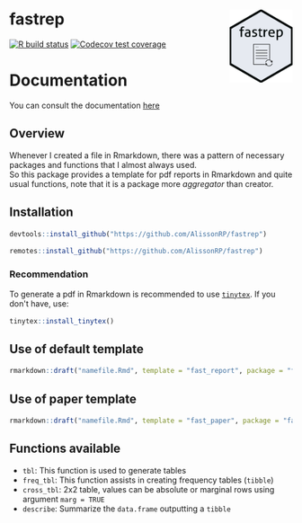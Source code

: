 # fastrep <img src='man/figures/fig/Rep.png' align="right" height="130" /></a>

[![R build
status](https://github.com/tidyverse/ggplot2/workflows/R-CMD-check/badge.svg)](https://github.com/AlissonRP/mypdf1/actions)
[![Codecov 
test coverage](https://codecov.io/gh/AlissonRP/mypdf1/branch/main/graph/badge.svg)](https://app.codecov.io/gh/AlissonRP/mypdf1?branch=main)



# Documentation

You can consult the documentation [here](https://alissonrp.github.io/mypdf1/)


## Overview
Whenever I created a file in Rmarkdown, there was a pattern of necessary packages and functions that I almost always used.  
So this package provides a template for pdf reports in Rmarkdown and quite usual functions, note that it is a package more *aggregator* than creator.   

## Installation
```r
devtools::install_github("https://github.com/AlissonRP/fastrep")
```

```r
remotes::install_github("https://github.com/AlissonRP/fastrep")
```
### Recommendation
To generate a pdf in Rmarkdown is recommended to use [`tinytex`](https://cran.r-project.org/package=tinytex). If you don't have, use:

```r
tinytex::install_tinytex()
```

## Use of default template
```r
rmarkdown::draft("namefile.Rmd", template = "fast_report", package = "fastrep")
```
## Use of paper template

```r
rmarkdown::draft("namefile.Rmd", template = "fast_paper", package = "fastrep", create_dir = FALSE)
```

## Functions available
* `tbl`: This function is used to generate tables
* `freq_tbl`: This function assists in creating frequency tables (`tibble`) 
* `cross_tbl`: 2x2 table, values can be absolute or marginal rows using argument `marg = TRUE`
* `describe`: Summarize the `data.frame` outputting a `tibble`
